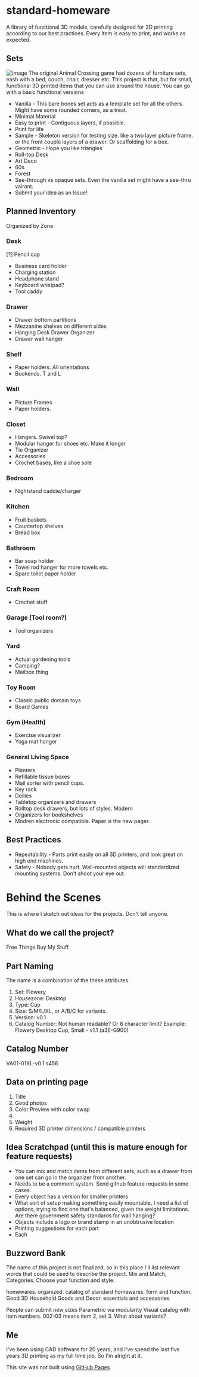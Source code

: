 # standard-homeware
A library of functional 3D models, carefully designed for 3D printing according to our best practices. Every item is easy to print, and works as expected.

## Sets
![image](https://github.com/nathangineer/standard-homeware/assets/26797863/1f46f934-0c8f-45b6-9945-6aa1b74b5051)
The original Animal Crossing game had dozens of furniture sets, eash with a bed, couch, chair, dresser etc. This project is that, but for small, functional 3D printed items that you can use around the house. You can go with a basic functional versions
- Vanilla - This bare bones set acts as a template set for all the others. Might have some rounded corners, as a treat.
- Minimal Material
- Easy to print - Contiguous layers, if possible.
- Print for life
- Sample - Skeleton version for testing size. like a two layer picture frame. or the front couple layers of a drawer. Or scaffolding for a box.
- Geometric - Hope you like triangles
- Roll-top Desk
- Art Deco
- 60s
- Forest
- See-through vs opaque sets. Even the vanilla set might have a see-thru vairant.
- Submit your idea as an Issue!

## Planned Inventory
Organized by Zone 
### Desk
[?] Pencil cup
- Business card holder
- Charging station
- Headphone stand
- Keyboard wristpad?
- Tool caddy
### Drawer
- Drawer bottom partitions
- Mezzanine shelves on different sides
- Hanging Desk Drawer Organizer
- Drawer wall hanger
### Shelf
- Paper holders. All orientations
- Bookends. T and L
### Wall
- Picture Frames
- Paper holders.
### Closet
- Hangers. Swivel top?
- Modular hanger for shoes etc. Make it longer
- Tie Organizer
- Accessories
- Crochet bases, like a shoe sole
### Bedroom
- Nightstand caddie/charger
### Kitchen
- Fruit baskets
- Countertop shelves
- Bread box
### Bathroom
- Bar soap holder
- Towel rod hanger for more towels etc.
- Spare toilet paper holder
### Craft Room
- Crochet stuff
### Garage (Tool room?)
- Tool organizers
### Yard
- Actual gardening tools
- Camping?
- Mailbox thing
### Toy Room
- Classic public domain toys
- Board Games
### Gym (Health)
- Exercise visualizer
- Yoga mat hanger
### General Living Space
- Planters
- Refillable tissue boxes
- Mail sorter with pencil cups.
- Key rack
- Doilies
- Tabletop organizers and drawers
- Rolltop desk drawers, but lots of styles. Modern
- Organizers for bookshelves
- Modren electronic compatible. Paper is the new pager.

## Best Practices
- Repeatability - Parts print easily on all 3D printers, and look great on high end machines.
- Safety - Nobody gets hurt. Wall-mounted objects will standardized mounting systems. Don't shoot your eye out.

# Behind the Scenes
This is where I sketch out ideas for the projects. Don't tell anyone.

## What do we call the project?
Free Things
Buy My Stuff

## Part Naming
The name is a combination of the these attributes.
1. Set: Flowery
2. Housezone: Desktop
3. Type: Cup
4. Size: S/M/L/XL, or A/B/C for variants.
5. Version: v0.1
6. Catalog Number: Not human readable? Or 8 character limit?
Example: Flowery Desktop Cup, Small - v1.1 (a3E-G900)

## Catalog Number

VA01-01XL-v0.1 s456
## Data on printing page
1. Title
2. Good photos
3. Color Preview with color swap
4. 
9. Weight
10. Required 3D printer dimensions / compatible printers


## Idea Scratchpad (until this is mature enough for feature requests)
- You can mix and match items from different sets, such as a drawer from one set can go in the organizer from another.
- Needs to be a comment system. Send github feature requests in some cases.
- Every object has a version for smaller printers
- What sort of setup making something easily mountable. I need a list of options, trying to find one that's balanced, given the weight limitations. Are there government safety standards for wall hanging?
- Objects include a logo or brand stamp in an unobtrusive location
- Printing suggestions for each part
- Each

## Buzzword Bank
The name of this project is not finalized, so in this place I'll list relevant words that could be used to describe the project. Mix and Match, Categories. Choose your function and style. 

homewares. organized. catalog of standard homewares. form and function. Good 3D Household Goods and Decor. essentials and accessories


People can submit new sizes 
Parametric via modularity
Visual catalog with item numbers. 002-03 means item 2, set 3. What about variants?

## Me
I've been using CAD software for 20 years, and I've spend the last five years 3D printing as my full time job. So I'm alright at it.

This site was not built using [GitHub Pages](https://pages.github.com/)
